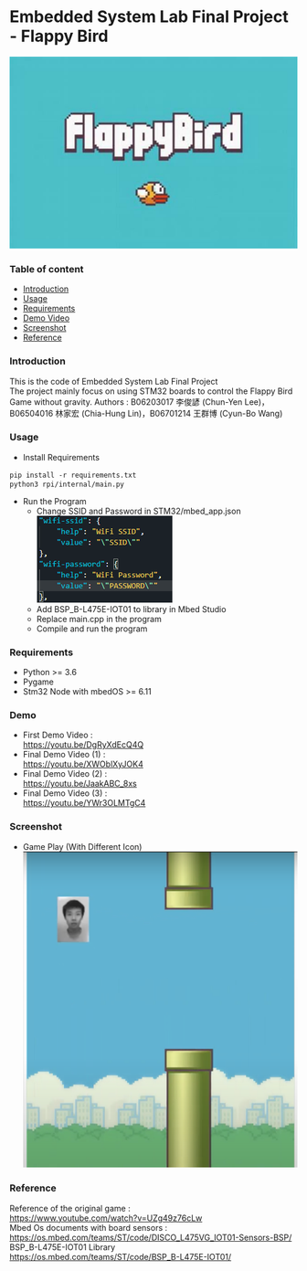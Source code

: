 # Embedded System Lab Final Project - Flappy Bird
![](./fig/bird.jpg)

### Table of content
 - [Introduction](#introduction)
 - [Usage](#Usage)
 - [Requirements](#Requirements)
 - [Demo Video](#Demo)
 - [Screenshot](#Screenshot)
 - [Reference](#reference)

### Introduction

This is the code of Embedded System Lab Final Project  
The project mainly focus on using STM32 boards to control the Flappy Bird Game without gravity.
Authors : B06203017 李俊諺 (Chun-Yen Lee)，B06504016 林家宏 (Chia-Hung Lin)，B06701214 王群博 (Cyun-Bo Wang)  

### Usage
- Install Requirements  
```
pip install -r requirements.txt
python3 rpi/internal/main.py
```
- Run the Program
  - Change SSID and Password in STM32/mbed_app.json  
  ![](./fig/ssid.png)  
  - Add BSP_B-L475E-IOT01 to library in Mbed Studio
  - Replace main.cpp in the program
  - Compile and run the program

### Requirements
 - Python >= 3.6
 - Pygame
 - Stm32 Node with mbedOS >= 6.11

### Demo

 - First Demo Video     :   
   https://youtu.be/DgRyXdEcQ4Q    
 - Final Demo Video (1) :   
   https://youtu.be/XWOblXyJOK4  
 - Final Demo Video (2) :   
   https://youtu.be/JaakABC_8xs   
 - Final Demo Video (3) :   
   https://youtu.be/YWr3OLMTgC4  


### Screenshot
 - Game Play (With Different Icon)
![](./fig/game.png)  

### Reference

Reference of the original game :  
https://www.youtube.com/watch?v=UZg49z76cLw  
Mbed Os documents with board sensors :  
https://os.mbed.com/teams/ST/code/DISCO_L475VG_IOT01-Sensors-BSP/  
BSP_B-L475E-IOT01 Library  
https://os.mbed.com/teams/ST/code/BSP_B-L475E-IOT01/
